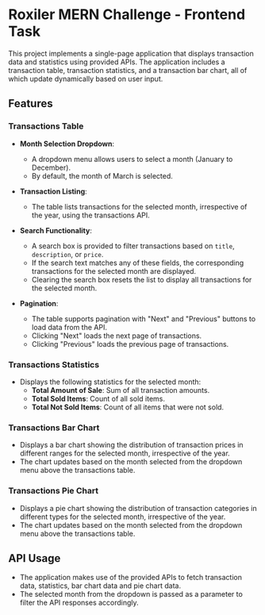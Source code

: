 # Roxiler MERN Challenge - Frontend Task

This project implements a single-page application that displays transaction data and statistics using provided APIs. The application includes a transaction table, transaction statistics, and a transaction bar chart, all of which update dynamically based on user input.

## Features

### Transactions Table
- **Month Selection Dropdown**: 
  - A dropdown menu allows users to select a month (January to December). 
  - By default, the month of March is selected.
  
- **Transaction Listing**:
  - The table lists transactions for the selected month, irrespective of the year, using the transactions API.
  
- **Search Functionality**:
  - A search box is provided to filter transactions based on `title`, `description`, or `price`. 
  - If the search text matches any of these fields, the corresponding transactions for the selected month are displayed.
  - Clearing the search box resets the list to display all transactions for the selected month.
  
- **Pagination**:
  - The table supports pagination with "Next" and "Previous" buttons to load data from the API.
  - Clicking "Next" loads the next page of transactions.
  - Clicking "Previous" loads the previous page of transactions.

### Transactions Statistics
- Displays the following statistics for the selected month:
  - **Total Amount of Sale**: Sum of all transaction amounts.
  - **Total Sold Items**: Count of all sold items.
  - **Total Not Sold Items**: Count of all items that were not sold.

### Transactions Bar Chart
- Displays a bar chart showing the distribution of transaction prices in different ranges for the selected month, irrespective of the year.
- The chart updates based on the month selected from the dropdown menu above the transactions table.

### Transactions Pie Chart
- Displays a pie chart showing the distribution of transaction categories in different types for the selected month, irrespective of the year.
- The chart updates based on the month selected from the dropdown menu above the transactions table.

## API Usage

- The application makes use of the provided APIs to fetch transaction data, statistics, bar chart data and pie chart data.
- The selected month from the dropdown is passed as a parameter to filter the API responses accordingly.
